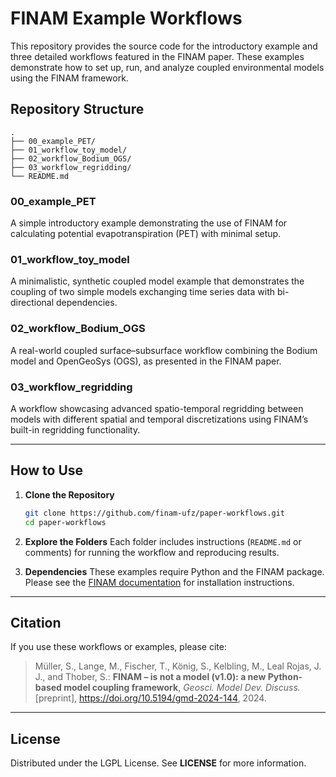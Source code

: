 # FINAM Example Workflows

This repository provides the source code for the introductory example and three detailed workflows featured in the FINAM paper. These examples demonstrate how to set up, run, and analyze coupled environmental models using the FINAM framework.

## Repository Structure

```
.
├── 00_example_PET/
├── 01_workflow_toy_model/
├── 02_workflow_Bodium_OGS/
├── 03_workflow_regridding/
└── README.md
```

### 00_example_PET

A simple introductory example demonstrating the use of FINAM for calculating potential evapotranspiration (PET) with minimal setup.

### 01_workflow_toy_model

A minimalistic, synthetic coupled model example that demonstrates the coupling of two simple models exchanging time series data with bi-directional dependencies.

### 02_workflow_Bodium_OGS

A real-world coupled surface–subsurface workflow combining the Bodium model and OpenGeoSys (OGS), as presented in the FINAM paper.

### 03_workflow_regridding

A workflow showcasing advanced spatio-temporal regridding between models with different spatial and temporal discretizations using FINAM’s built-in regridding functionality.

---

## How to Use

1. **Clone the Repository**
   ```bash
   git clone https://github.com/finam-ufz/paper-workflows.git
   cd paper-workflows
   ```

2. **Explore the Folders**
   Each folder includes instructions (`README.md` or comments) for running the workflow and reproducing results.

3. **Dependencies**
   These examples require Python and the FINAM package. Please see the [FINAM documentation](https://finam.pages.ufz.de) for installation instructions.

---

## Citation

If you use these workflows or examples, please cite:

> Müller, S., Lange, M., Fischer, T., König, S., Kelbling, M., Leal Rojas, J. J., and Thober, S.:
> **FINAM – is not a model (v1.0): a new Python-based model coupling framework**,
> *Geosci. Model Dev. Discuss.* [preprint], https://doi.org/10.5194/gmd-2024-144, 2024.

---

## License

Distributed under the LGPL License. See **LICENSE** for more information.

